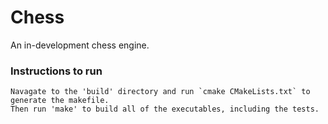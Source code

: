 # Chess

An in-development chess engine.

### Instructions to run

    Navagate to the 'build' directory and run `cmake CMakeLists.txt` to generate the makefile.
    Then run 'make' to build all of the executables, including the tests.